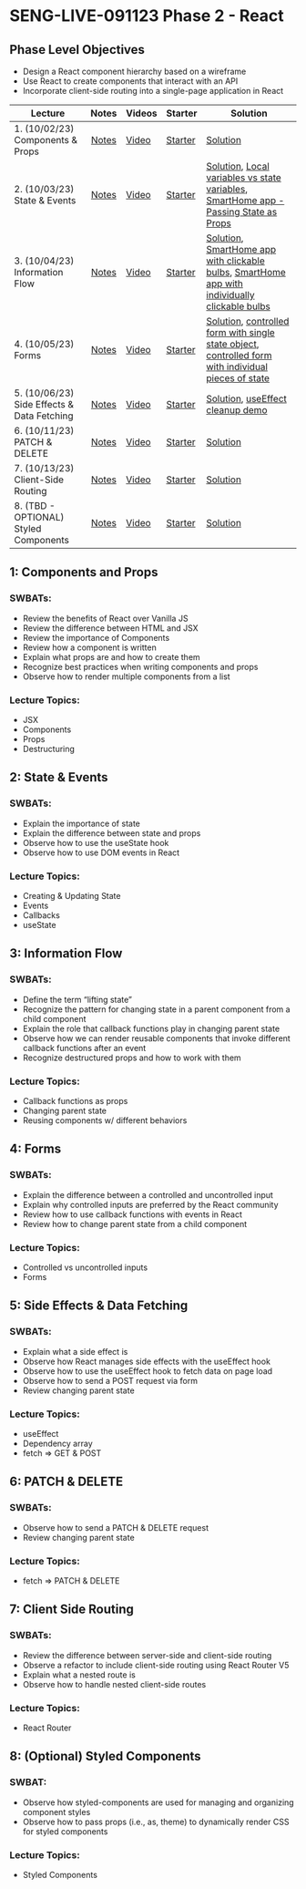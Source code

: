 # SENG-LIVE-091123 Phase 2 - React

## Phase Level Objectives

- Design a React component hierarchy based on a wireframe
- Use React to create components that interact with an API
- Incorporate client-side routing into a single-page application in React


| Lecture | Notes | Videos | Starter | Solution |
| ------- | :---: | ------ | ------- | -------- |
| 1. (10/02/23) Components & Props     |  [Notes](https://docs.google.com/document/d/1uyGlOdqwQYxttH3mbGxtb7Dzt0lYUfOXjhg8exUTQh4/edit?usp=sharing)     |  [Video](#)      |    [Starter](#)     |   [Solution](#)       |
| 2. (10/03/23) State & Events     |  [Notes](https://docs.google.com/document/d/1uyGlOdqwQYxttH3mbGxtb7Dzt0lYUfOXjhg8exUTQh4/edit?usp=sharing)     |   [Video](#)     |    [Starter](#)     |    [Solution](#), [Local variables vs state variables](https://codesandbox.io/s/counter-state-example-0r8stb?file=/src/App.js), [SmartHome app - Passing State as Props](https://codesandbox.io/s/vigilant-minsky-iiykrb)      |
| 3. (10/04/23) Information Flow     |  [Notes](https://docs.google.com/document/d/1uyGlOdqwQYxttH3mbGxtb7Dzt0lYUfOXjhg8exUTQh4/edit?usp=sharing)     |  [Video](#)      |   [Starter](#)      |    [Solution](#), [SmartHome app with clickable bulbs](https://codesandbox.io/s/smarthome-with-clickable-bulbs-woyctp), [SmartHome app with individually clickable bulbs](https://codesandbox.io/s/smarthome-with-individually-switchable-bulbs-du3hot)      |
| 4. (10/05/23) Forms     |   [Notes](https://docs.google.com/document/d/1uyGlOdqwQYxttH3mbGxtb7Dzt0lYUfOXjhg8exUTQh4/edit?usp=sharing)    |   [Video](#)     |   [Starter](#)      |  [Solution](#), [controlled form with single state object](https://codesandbox.io/s/refactoring-a-controlled-form-with-individual-pieces-of-state-juv663?file=/src/App.js), [controlled form with individual pieces of state](https://codesandbox.io/s/controlled-form-with-individual-pieces-of-state-pbjpe4?from-embed)        |
| 5. (10/06/23) Side Effects & Data Fetching     |  [Notes](https://docs.google.com/document/d/1uyGlOdqwQYxttH3mbGxtb7Dzt0lYUfOXjhg8exUTQh4/edit?usp=sharing)     |   [Video](#)     |   [Starter](#)      |   [Solution](#), [useEffect cleanup demo](https://codesandbox.io/s/useeffect-cleanup-ig17kd?file=/src/Timer.js)       |
| 6. (10/11/23) PATCH & DELETE     |   [Notes](https://docs.google.com/document/d/1uyGlOdqwQYxttH3mbGxtb7Dzt0lYUfOXjhg8exUTQh4/edit?usp=sharing)    |   [Video](#)     |    [Starter](#)     |   [Solution](#)       |
| 7. (10/13/23) Client-Side Routing     |   [Notes](https://docs.google.com/document/d/1uyGlOdqwQYxttH3mbGxtb7Dzt0lYUfOXjhg8exUTQh4/edit?usp=sharing)    |    [Video](#)    |   [Starter](#)      |    [Solution](#)      |
| 8. (TBD - OPTIONAL) Styled Components     |   [Notes](https://docs.google.com/document/d/1uyGlOdqwQYxttH3mbGxtb7Dzt0lYUfOXjhg8exUTQh4/edit?usp=sharing)    |    [Video](#)    |   [Starter](#)      |    [Solution](#)      |

## 1: Components and Props
### SWBATs:
- Review the benefits of React over Vanilla JS 
- Review the difference between HTML and JSX
- Review the importance of Components
- Review how a component is written
- Explain what props are and how to create them
- Recognize best practices when writing components and props
- Observe how to render multiple components from a list
### Lecture Topics:
- JSX
- Components
- Props
- Destructuring


## 2: State & Events

### SWBATs:
- Explain the importance of state
- Explain the difference between state and props
- Observe how to use the useState hook
- Observe how to use DOM events in React
### Lecture Topics:
- Creating & Updating State
- Events
- Callbacks
- useState


## 3: Information Flow
### SWBATs:
- Define the term “lifting state”
- Recognize the pattern for changing state in a parent component from a child component
- Explain the role that callback functions play in changing parent state
- Observe how we can render reusable components that invoke different callback functions after an event
- Recognize destructured props and how to work with them
### Lecture Topics:
- Callback functions as props
- Changing parent state
- Reusing components w/ different behaviors

## 4: Forms
### SWBATs:
- Explain the difference between a controlled and uncontrolled input
- Explain why controlled inputs are preferred by the React community
- Review how to use callback functions with events in React
- Review how to change parent state from a child component
### Lecture Topics:
- Controlled vs uncontrolled inputs
- Forms

## 5: Side Effects & Data Fetching

### SWBATs:
- Explain what a side effect is
- Observe how React manages side effects with the useEffect hook
- Observe how to use the useEffect hook to fetch data on page load
- Observe how to send a POST request via form
- Review changing parent state
### Lecture Topics:
- useEffect
- Dependency array
- fetch => GET & POST

## 6: PATCH & DELETE
### SWBATs:
- Observe how to send a PATCH & DELETE request
- Review changing parent state
### Lecture Topics:
- fetch => PATCH & DELETE

## 7: Client Side Routing

### SWBATs:
- Review the difference between server-side and client-side routing
- Observe a refactor to include client-side routing using React Router V5
- Explain what a nested route is
- Observe how to handle nested client-side routes 
### Lecture Topics:
- React Router

## 8: (Optional) Styled Components
### SWBAT:
- Observe how styled-components are used for managing and organizing component styles
- Observe how to pass props (i.e., as, theme) to dynamically render CSS for styled components
### Lecture Topics:
- Styled Components
